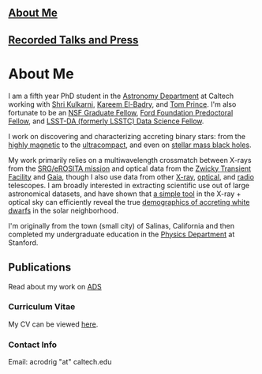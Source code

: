 ## [About Me](https://acrodrig98.github.io/)
## [Recorded Talks and Press](https://acrodrig98.github.io/talks)

# About Me
I am a fifth year PhD student in the [Astronomy Department](https://www.astro.caltech.edu) at Caltech working with [Shri Kulkarni](https://sites.astro.caltech.edu/~srk/), [Kareem El-Badry](https://kareemelbadry.github.io/), and [Tom Prince](http://www.srl.caltech.edu/~prince/). I'm also fortunate to be an [NSF Graduate Fellow](https://www.nsfgrfp.org/), [Ford Foundation Predoctoral Fellow](https://www.nationalacademies.org/our-work/ford-foundation-fellowships), and [LSST-DA (formerly LSSTC) Data Science Fellow](https://lsstdiscoveryalliance.org/programs/data-science-fellowship/).

I work on discovering and characterizing accreting binary stars: from the [highly magnetic](https://ui.adsabs.harvard.edu/abs/2023ApJ...945..141R/abstract) to the [ultracompact](https://ui.adsabs.harvard.edu/abs/2023ApJ...954...63R/abstract), and even on [stellar mass black holes](https://ui.adsabs.harvard.edu/abs/2024PASP..136b4203R/abstract). 

My work primarily relies on a multiwavelength crossmatch between X-rays from the [SRG/eROSITA mission](https://www.mpe.mpg.de/eROSITA) and optical data from the [Zwicky Transient Facility](https://www.ztf.caltech.edu) and [Gaia](https://www.esa.int/Science_Exploration/Space_Science/Gaia_overview), though I also use data from other [X-ray](https://chandra.harvard.edu/), [optical](https://www.keckobservatory.org/), and [radio](https://www.vla.nrao.edu/) telescopes. I am broadly interested in extracting scientific use out of large astronomical datasets, and have shown that [a simple tool](https://ui.adsabs.harvard.edu/abs/2024PASP..136e4201R/abstract) in the X-ray + optical sky can efficiently reveal the true [demographics of accreting white dwarfs](https://ui.adsabs.harvard.edu/abs/2024arXiv240816053R/abstract) in the solar neighborhood.

I'm originally from the town (small city) of Salinas, California and then completed my undergraduate education in the [Physics Department](https://physics.stanford.edu) at Stanford.

## Publications
Read about my work on [ADS](https://ui.adsabs.harvard.edu/search/filter_database_fq_database=AND&filter_database_fq_database=((database%3Aastronomy%20OR%20database%3Aphysics))&filter_database_fq_database=database%3A%22astronomy%22&fq=%7B!type%3Daqp%20v%3D%24fq_database%7D&fq_database=(((database%3Aastronomy%20OR%20database%3Aphysics))%20AND%20database%3A%22astronomy%22)&p_=0&q=orcid%3A0000-0003-4189-9668%20OR%20author%3A%22rodriguez%2C%20antonio%20c.%22%20year%3A2022-%20&sort=date%20desc%2C%20bibcode%20desc)

### Curriculum Vitae
My CV can be viewed <a href="https://acrodrig98.github.io/CV_Oct2024.pdf">here</a>.

### Contact Info
Email: acrodrig "at" caltech.edu
